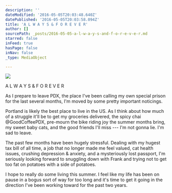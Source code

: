 ```yaml
---
description: ''
dateModified: '2016-05-05T20:03:48.640Z'
datePublished: '2016-05-05T20:03:58.094Z'
title: 'A L W A Y S & F O R E V E R'
author: []
sourcePath: _posts/2016-05-05-a-l-w-a-y-s-and-f-o-r-e-v-e-r.md
starred: false
inFeed: true
hasPage: false
inNav: false
_type: MediaObject

---
```

![](https://the-grid-user-content.s3-us-west-2.amazonaws.com/aa4979bc-72d3-4299-a729-0a64786f2c2b.jpg)

A L W A Y S & F O R E V E R

As I prepare to leave PDX, the place I've been calling my own special prison for the last several months, I'm moved by some pretty important noticings.

Portland is likely the best place to live in the US. As I think about how much of a struggle it'll be to get my groceries delivered, the spicy chai @GoodCoffeePDX, pre-mourn the bike riding joy the summer months bring, my sweet baby cats, and the good friends I'll miss --- I'm not gonna lie. I'm sad to leave.

The past few months have been hugely stressful. Dealing with my hugest tax bill of all time, a job that no longer made me feel valued, cat health issues, crushing depression & anxiety, and a mysteriously lost passport, I'm seriously looking forward to snuggling down with Frank and trying not to get too fat on potatoes with a side of potatoes.

I hope to really do some living this summer. I feel like my life has been on pause in a bogus sort of way for too long and it's time to get it going in the direction I've been working toward for the past two years.